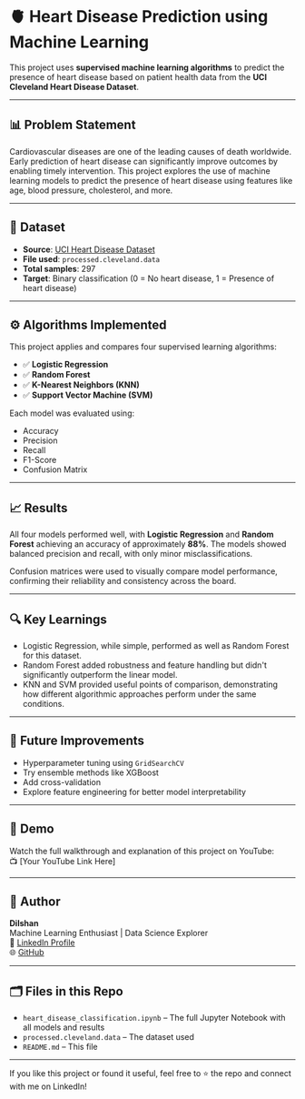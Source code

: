 # 🫀 Heart Disease Prediction using Machine Learning

This project uses **supervised machine learning algorithms** to predict the presence of heart disease based on patient health data from the **UCI Cleveland Heart Disease Dataset**.

---

## 📊 Problem Statement

Cardiovascular diseases are one of the leading causes of death worldwide. Early prediction of heart disease can significantly improve outcomes by enabling timely intervention. This project explores the use of machine learning models to predict the presence of heart disease using features like age, blood pressure, cholesterol, and more.

---

## 📁 Dataset

- **Source**: [UCI Heart Disease Dataset](https://archive.ics.uci.edu/ml/datasets/Heart+Disease)
- **File used**: `processed.cleveland.data`
- **Total samples**: 297
- **Target**: Binary classification (0 = No heart disease, 1 = Presence of heart disease)

---

## ⚙️ Algorithms Implemented

This project applies and compares four supervised learning algorithms:

- ✅ **Logistic Regression**
- ✅ **Random Forest**
- ✅ **K-Nearest Neighbors (KNN)**
- ✅ **Support Vector Machine (SVM)**

Each model was evaluated using:
- Accuracy
- Precision
- Recall
- F1-Score
- Confusion Matrix

---

## 📈 Results

All four models performed well, with **Logistic Regression** and **Random Forest** achieving an accuracy of approximately **88%**. The models showed balanced precision and recall, with only minor misclassifications.

Confusion matrices were used to visually compare model performance, confirming their reliability and consistency across the board.

---

## 🔍 Key Learnings

- Logistic Regression, while simple, performed as well as Random Forest for this dataset.
- Random Forest added robustness and feature handling but didn't significantly outperform the linear model.
- KNN and SVM provided useful points of comparison, demonstrating how different algorithmic approaches perform under the same conditions.

---

## 🧠 Future Improvements

- Hyperparameter tuning using `GridSearchCV`
- Try ensemble methods like XGBoost
- Add cross-validation
- Explore feature engineering for better model interpretability

---

## 🎥 Demo

Watch the full walkthrough and explanation of this project on YouTube:  
📺 [Your YouTube Link Here]

---

## 📌 Author

**Dilshan**  
Machine Learning Enthusiast | Data Science Explorer  
🔗 [LinkedIn Profile](https://linkedin.com/in/YOUR-LINKEDIN)  
🌐 [GitHub](https://github.com/Dilshan-686)

---

## 🗂️ Files in this Repo

- `heart_disease_classification.ipynb` – The full Jupyter Notebook with all models and results
- `processed.cleveland.data` – The dataset used
- `README.md` – This file

---

If you like this project or found it useful, feel free to ⭐️ the repo and connect with me on LinkedIn!
